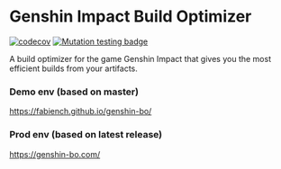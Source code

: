 # Genshin Impact Build Optimizer

[![codecov](https://codecov.io/gh/FabienCH/genshin-bo/branch/master/graph/badge.svg?token=8J0V6BXITX)](https://codecov.io/gh/FabienCH/genshin-bo) 
[![Mutation testing badge](https://img.shields.io/endpoint?style=flat&url=https%3A%2F%2Fbadge-api.stryker-mutator.io%2Fgithub.com%2FFabienCH%2Fgenshin-bo%2F0.3.0)](https://dashboard.stryker-mutator.io/reports/github.com/FabienCH/genshin-bo/0.3.0)

A build optimizer for the game Genshin Impact that gives you the most efficient builds from your artifacts.

### Demo env (based on master)
https://fabiench.github.io/genshin-bo/

### Prod env (based on latest release)
https://genshin-bo.com/

